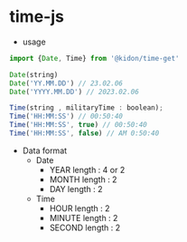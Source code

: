 # time-js

- usage

```javascript
import {Date, Time} from '@kidon/time-get'

Date(string)
Date('YY.MM.DD') // 23.02.06
Date('YYYY.MM.DD') // 2023.02.06

Time(string , militaryTime : boolean);
Time('HH:MM:SS') // 00:50:40
Time('HH:MM:SS', true) // 00:50:40
Time('HH:MM:SS', false) // AM 0:50:40
```

- Data format
    - Date
        - YEAR length : 4 or 2
        - MONTH length : 2
        - DAY length : 2
    - Time
        - HOUR length : 2
        - MINUTE length : 2
        - SECOND length : 2
